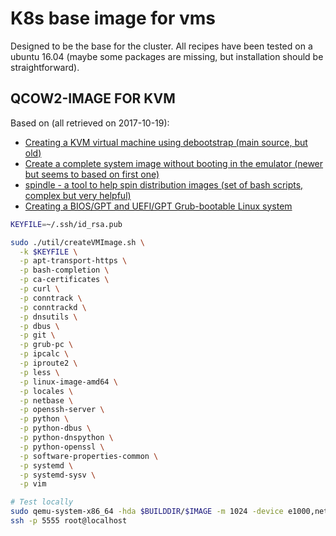 # K8s base image for vms

Designed to be the base for the cluster. All recipes have been tested on a ubuntu 16.04 (maybe some packages are missing, but installation should be straightforward).

## QCOW2-IMAGE FOR KVM

Based on (all retrieved on 2017-10-19):
* [Creating a KVM virtual machine using debootstrap (main source, but old)](http://diogogomes.com/2012/07/13/debootstrap-kvm-image/index.html)
* [Create a complete system image without booting in the emulator (newer but seems to based on first one)](http://tic-le-polard.blogspot.de/2015/04/qemu-create-complete-system-image.html)
* [spindle - a tool to help spin distribution images (set of bash scripts, complex but very helpful)](https://github.com/asb/spindle)
* [Creating a BIOS/GPT and UEFI/GPT Grub-bootable Linux system](https://blog.heckel.xyz/2017/05/28/creating-a-bios-gpt-and-uefi-gpt-grub-bootable-linux-system/)

```bash
KEYFILE=~/.ssh/id_rsa.pub

sudo ./util/createVMImage.sh \
  -k $KEYFILE \
  -p apt-transport-https \
  -p bash-completion \
  -p ca-certificates \
  -p curl \
  -p conntrack \
  -p conntrackd \
  -p dnsutils \
  -p dbus \
  -p git \
  -p grub-pc \
  -p ipcalc \
  -p iproute2 \
  -p less \
  -p linux-image-amd64 \
  -p locales \
  -p netbase \
  -p openssh-server \
  -p python \
  -p python-dbus \
  -p python-dnspython \
  -p python-openssl \
  -p software-properties-common \
  -p systemd \
  -p systemd-sysv \
  -p vim

# Test locally
sudo qemu-system-x86_64 -hda $BUILDDIR/$IMAGE -m 1024 -device e1000,netdev=user.0 -netdev user,id=user.0,hostfwd=tcp::5555-:22
ssh -p 5555 root@localhost
```

